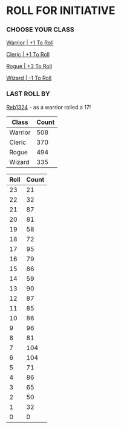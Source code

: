 # ROLL FOR INITIATIVE
### CHOOSE YOUR CLASS

[Warrior | +1 To Roll](https://github.com/benjaminsampica/benjaminsampica/issues/new?title=roll%7Cwarrior&body=Just+click+%27Submit+new+issue%27.)

[Cleric | +1 To Roll](https://github.com/benjaminsampica/benjaminsampica/issues/new?title=roll%7Ccleric&body=Just+click+%27Submit+new+issue%27.)

[Rogue | +3 To Roll](https://github.com/benjaminsampica/benjaminsampica/issues/new?title=roll%7Crogue&body=Just+click+%27Submit+new+issue%27.)

[Wizard | -1 To Roll](https://github.com/benjaminsampica/benjaminsampica/issues/new?title=roll%7Cwizard&body=Just+click+%27Submit+new+issue%27.)
### LAST ROLL BY
[Reb1324](https://www.github.com/Reb1324) - as a warrior rolled a 17!

|Class|Count|
|-|-|
|Warrior|508|
|Cleric|370|
|Rogue|494|
|Wizard|335|

|Roll|Count|
|-|-|
|23|21
|22|32
|21|87
|20|81
|19|58
|18|72
|17|95
|16|79
|15|86
|14|59
|13|90
|12|87
|11|85
|10|86
|9|96
|8|81
|7|104
|6|104
|5|71
|4|86
|3|65
|2|50
|1|32
|0|0
